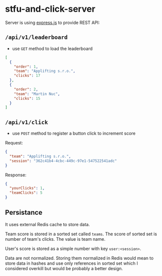 # stfu-and-click-server

Server is using [express.js](http://expressjs.com) to provide REST API:

## `/api/v1/leaderboard`

- use `GET` method to load the leaderboard

```json
[
  {
    "order": 1,
    "team": "Applifting s.r.o.",
    "clicks": 17
  },
  {
    "order": 2,
    "team": "Martin Nuc",
    "clicks": 15
  }
]
```

## `/api/v1/click`

- use `POST` method to register a button click to increment score

Request:

```json
{
  "team": "Applifting s.r.o.",
  "session": "362c41b4-4cbc-449c-97e1-547522541adc"
}
```

Response:

```json
{
  "yourClicks": 1,
  "teamClicks": 5
}
```

## Persistance

It uses external Redis cache to store data.

Team score is stored in a sorted set called `teams`. The score of sorted set is number of team's clicks. The value is team name.

User's score is stored as a simple number with key `user:<session>`.

Data are not normalized. Storing them normalized in Redis would mean to store data in hashes and use only references in sorted set which I considered overkill but would be probably a better design.
